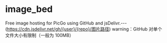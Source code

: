 # image_bed
Free image hosting for PicGo using GitHub and jsDelivr.---(https://cdn.jsdelivr.net/gh/{user}/{repo}/图片路径)
warning：GitHub 对单个文件大小有限制（一般为 100MB）
